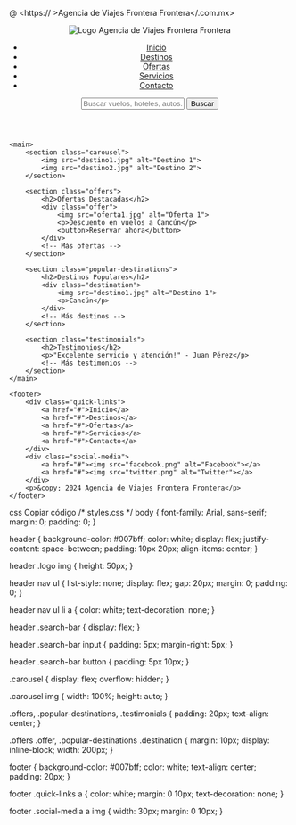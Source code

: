  @   <https:// >Agencia de Viajes Frontera Frontera</.com.mx>
    <link rel="stylesheet" href="styles.css">
</head>
<body>
    <header>
        <div class="logo">
            <img src="logo.png" alt="Logo Agencia de Viajes Frontera Frontera">
        </div>
        <nav>
            <ul>
                <li><a href="#">Inicio</a></li>
                <li><a href="#">Destinos</a></li>
                <li><a href="#">Ofertas</a></li>
                <li><a href="#">Servicios</a></li>
                <li><a href="#">Contacto</a></li>
            </ul>
        </nav>
        <div class="search-bar">
            <input type="text" placeholder="Buscar vuelos, hoteles, autos...">
            <button>Buscar</button>
        </div>
    </header>
    
    <main>
        <section class="carousel">
            <img src="destino1.jpg" alt="Destino 1">
            <img src="destino2.jpg" alt="Destino 2">
        </section>

        <section class="offers">
            <h2>Ofertas Destacadas</h2>
            <div class="offer">
                <img src="oferta1.jpg" alt="Oferta 1">
                <p>Descuento en vuelos a Cancún</p>
                <button>Reservar ahora</button>
            </div>
            <!-- Más ofertas -->
        </section>

        <section class="popular-destinations">
            <h2>Destinos Populares</h2>
            <div class="destination">
                <img src="destino1.jpg" alt="Destino 1">
                <p>Cancún</p>
            </div>
            <!-- Más destinos -->
        </section>

        <section class="testimonials">
            <h2>Testimonios</h2>
            <p>"Excelente servicio y atención!" - Juan Pérez</p>
            <!-- Más testimonios -->
        </section>
    </main>
    
    <footer>
        <div class="quick-links">
            <a href="#">Inicio</a>
            <a href="#">Destinos</a>
            <a href="#">Ofertas</a>
            <a href="#">Servicios</a>
            <a href="#">Contacto</a>
        </div>
        <div class="social-media">
            <a href="#"><img src="facebook.png" alt="Facebook"></a>
            <a href="#"><img src="twitter.png" alt="Twitter"></a>
        </div>
        <p>&copy; 2024 Agencia de Viajes Frontera Frontera</p>
    </footer>
</body>
</html>
css
Copiar código
/* styles.css */
body {
    font-family: Arial, sans-serif;
    margin: 0;
    padding: 0;
}

header {
    background-color: #007bff;
    color: white;
    display: flex;
    justify-content: space-between;
    padding: 10px 20px;
    align-items: center;
}

header .logo img {
    height: 50px;
}

header nav ul {
    list-style: none;
    display: flex;
    gap: 20px;
    margin: 0;
    padding: 0;
}

header nav ul li a {
    color: white;
    text-decoration: none;
}

header .search-bar {
    display: flex;
}

header .search-bar input {
    padding: 5px;
    margin-right: 5px;
}

header .search-bar button {
    padding: 5px 10px;
}

.carousel {
    display: flex;
    overflow: hidden;
}

.carousel img {
    width: 100%;
    height: auto;
}

.offers, .popular-destinations, .testimonials {
    padding: 20px;
    text-align: center;
}

.offers .offer, .popular-destinations .destination {
    margin: 10px;
    display: inline-block;
    width: 200px;
}

footer {
    background-color: #007bff;
    color: white;
    text-align: center;
    padding: 20px;
}

footer .quick-links a {
    color: white;
    margin: 0 10px;
    text-decoration: none;
}

footer .social-media a img {
    width: 30px;
    margin: 0 10px;
}

